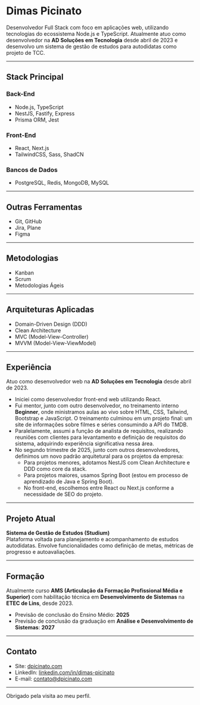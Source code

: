 # Dimas Picinato

Desenvolvedor Full Stack com foco em aplicações web, utilizando tecnologias do ecossistema Node.js e TypeScript. Atualmente atuo como desenvolvedor na **AD Soluções em Tecnologia** desde abril de 2023 e desenvolvo um sistema de gestão de estudos para autodidatas como projeto de TCC.

---

## Stack Principal

### Back-End
- Node.js, TypeScript
- NestJS, Fastify, Express
- Prisma ORM, Jest

### Front-End
- React, Next.js
- TailwindCSS, Sass, ShadCN

### Bancos de Dados
- PostgreSQL, Redis, MongoDB, MySQL

---

## Outras Ferramentas

- Git, GitHub  
- Jira, Plane  
- Figma  

---

## Metodologias

- Kanban  
- Scrum  
- Metodologias Ágeis  

---

## Arquiteturas Aplicadas

- Domain-Driven Design (DDD)  
- Clean Architecture  
- MVC (Model-View-Controller)  
- MVVM (Model-View-ViewModel)  

---

## Experiência

Atuo como desenvolvedor web na **AD Soluções em Tecnologia** desde abril de 2023.

- Iniciei como desenvolvedor front-end web utilizando React.  
- Fui mentor, junto com outro desenvolvedor, no treinamento interno **Beginner**, onde ministramos aulas ao vivo sobre HTML, CSS, Tailwind, Bootstrap e JavaScript. O treinamento culminou em um projeto final: um site de informações sobre filmes e séries consumindo a API do TMDB.  
- Paralelamente, assumi a função de analista de requisitos, realizando reuniões com clientes para levantamento e definição de requisitos do sistema, adquirindo experiência significativa nessa área.  
- No segundo trimestre de 2025, junto com outros desenvolvedores, definimos um novo padrão arquitetural para os projetos da empresa:  
  - Para projetos menores, adotamos NestJS com Clean Architecture e DDD como core da stack.  
  - Para projetos maiores, usamos Spring Boot (estou em processo de aprendizado de Java e Spring Boot).  
  - No front-end, escolhemos entre React ou Next.js conforme a necessidade de SEO do projeto.

---

## Projeto Atual

**Sistema de Gestão de Estudos (Studium)**  
Plataforma voltada para planejamento e acompanhamento de estudos autodidatas. Envolve funcionalidades como definição de metas, métricas de progresso e autoavaliações.

---

## Formação

Atualmente curso **AMS (Articulação da Formação Profissional Média e Superior)** com habilitação técnica em **Desenvolvimento de Sistemas** na **ETEC de Lins**, desde 2023.  
- Previsão de conclusão do Ensino Médio: **2025**  
- Previsão de conclusão da graduação em **Análise e Desenvolvimento de Sistemas**: **2027**

---

## Contato

- Site: [dpicinato.com](https://dpicinato.com)  
- LinkedIn: [linkedin.com/in/dimas-picinato](https://www.linkedin.com/in/dimas-picinato)  
- E-mail: [contato@dpicinato.com](mailto:contato@dpicinato.com)

---

Obrigado pela visita ao meu perfil.
